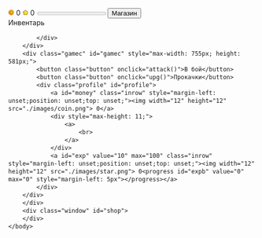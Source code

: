 <html>
	<head>
		<title>RPG Game</title>
		<link rel="stylesheet" href="./style.css">
		<script src="./script.js"></script>
	</head>
	<body>
		<div class="row" id="row">
			<a id="money" class="inrow"><img width="12" height="12" src="./images/coin.png"> 0</a>
			<a id="exp" value="10" max="100" class="inrow"><img width="12" height="12" src="./images/star.png"> 0<progress id="expb" value="0" max="0" style="margin-left: 5px"></progress></a>
			<button class="inrow" id="shopButton" onClick="toggleShop()">Магазин</button>
		</div>
		<div class="window" id="game">
		<div class="inv">
			<a>Инвентарь</a>
			<div class="invi" id="invi">
			
			</div>
		</div>
		<div class="gamec" id="gamec" style="max-width: 755px; height: 581px;">
			<button class="button" onclick="attack()">В бой</button>
			<button class="button" onclick="upg()">Прокачки</button>
			<div class="profile" id="profile">
				<a id="money" class="inrow" style="margin-left: unset;position: unset;top: unset;"><img width="12" height="12" src="./images/coin.png"> 0</a>
				<div style="max-height: 11;">
					<a>
						<br>
					</a>
				</div>
				<a id="exp" value="10" max="100" class="inrow" style="margin-left: unset;position: unset;top: unset;"><img width="12" height="12" src="./images/star.png"> 0<progress id="expb" value="0" max="0" style="margin-left: 5px"></progress></a>
			</div>
		</div>
		</div>
		<div class="window" id="shop">
		</div>
	</body>
</html>
